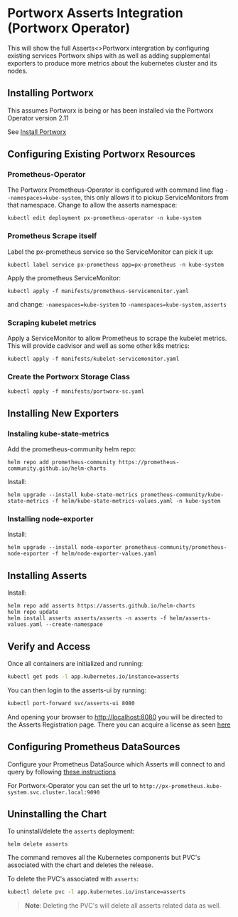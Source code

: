 # Portworx Asserts Integration (Portworx Operator)

This will show the full Asserts<>Portworx intergration by configuring existing
services Portworx ships with as well as adding supplemental exporters to produce
more metrics about the kubernetes cluster and its nodes.


## Installing Portworx

This assumes Portworx is being or has been installed via the Portworx Operator version 2.11

See [Install Portworx](https://docs.portworx.com/install-portworx/)


## Configuring Existing Portworx Resources

### Prometheus-Operator

The Portworx Prometheus-Operator is configured with command line flag `--namespaces=kube-system`, this only allows it to pickup ServiceMonitors from that namespace. Change to allow the asserts namespace:

```
kubectl edit deployment px-prometheus-operator -n kube-system
```

### Prometheus Scrape itself

Label the px-prometheus service so the ServiceMonitor can pick it up:

```
kubectl label service px-prometheus app=px-prometheus -n kube-system
```

Apply the prometheus ServiceMonitor:

```
kubectl apply -f manifests/prometheus-servicemonitor.yaml
```

and change: `-namespaces=kube-system` to `-namespaces=kube-system,asserts`

### Scraping kubelet metrics

Apply a ServiceMonitor to allow Prometheus to scrape the kubelet metrics. This will provide cadvisor and well as some other k8s metrics:

```
kubectl apply -f manifests/kubelet-servicemonitor.yaml
```

### Create the Portworx Storage Class

```
kubectl apply -f manifests/portworx-sc.yaml
```


## Installing New Exporters 

### Instaling kube-state-metrics

Add the prometheus-community helm repo:

```
helm repo add prometheus-community https://prometheus-community.github.io/helm-charts

```

Install:

```
helm upgrade --install kube-state-metrics prometheus-community/kube-state-metrics -f helm/kube-state-metrics-values.yaml -n kube-system
```

### Installing node-exporter

Install:

```
helm upgrade --install node-exporter prometheus-community/prometheus-node-exporter -f helm/node-exporter-values.yaml
```

## Installing Asserts

Install:

```
helm repo add asserts https://asserts.github.io/helm-charts
helm repo update
helm install asserts asserts/asserts -n asserts -f helm/asserts-values.yaml --create-namespace
```

## Verify and Access

Once all containers are initialized and running:

```bash
kubectl get pods -l app.kubernetes.io/instance=asserts
```

You can then login to the asserts-ui by running:

```bash
kubectl port-forward svc/asserts-ui 8080
```

And opening your browser to [http://localhost:8080](http://localhost:8080)
you will be directed to the Asserts Registration page. There you can acquire
a license as seen [here](https://docs.asserts.ai/getting-started/self-hosted/helm-chart#see-the-data)


## Configuring Prometheus DataSources

Configure your Prometheus DataSource which Asserts will connect to
and query by following [these instructions](https://docs.asserts.ai/integrations/data-source/prometheus)

For Portworx-Operator you can set the url to `http://px-prometheus.kube-system.svc.cluster.local:9090`


## Uninstalling the Chart

To uninstall/delete the `asserts` deployment:

```console
helm delete asserts
```

The command removes all the Kubernetes components but PVC's associated with the chart and deletes the release.

To delete the PVC's associated with `asserts`:

```bash
kubectl delete pvc -l app.kubernetes.io/instance=asserts
```

> **Note**: Deleting the PVC's will delete all asserts related data as well. 
